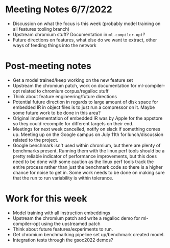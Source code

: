 # Meeting Notes 6/7/2022

* Discussion on what the focus is this week (probably model training on all features tooling branch)
* Upstream chromium stuff? Documentation in `ml-compiler-opt`?
* Future directions on features, what else do we want to extract, other ways of feeding things into the network

# Post-meeting notes 

* Get a model trained/keep working on the new feature set
* Upstream the chromium patch, work on documentation for ml-compiler-opt related to chromium corpus/regalloc stuff
* Think about feature engineering/future directions
* Potential future direction in regards to large amount of disk space for embedded IR in object files is to
just run a compressor on it. Maybe some future work to be done in this area?
* Original implementation of embedded IR was by Apple for the appstore so they could recompile for different
targets on their end.
* Meetings for next week cancelled, notify on slack if something comes up. Meeting up on the Google campus
on July 11th for lunch/discussion related to the project.
* Google benchmark isn't used within chromium, but there are plenty of benchmarks present. Running them with
the linux perf tools should be a pretty reliable indicator of performance improvements, but this does need to
be done with some caution as the linux perf tools track the entire process rather than just the benchmark code
so there is a higher chance for noise to get in. Some work needs to be done on making sure that the run to run
variability is within tolerance.

# Work for this week 

* Model training with all instruction embeddings
* Upstream the chromium patch and write a regalloc demo for ml-compiler-opt using the upstreamed patch
* Think about future features/experiments to run.
* Get chromium benchmarking pipeline set up/benchmark created model.
* Integration tests through the gsoc2022 demos?